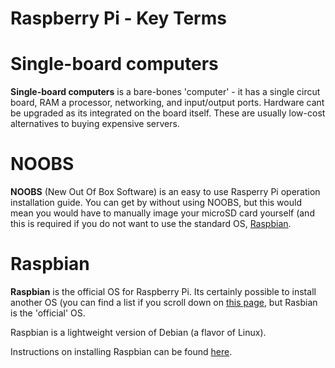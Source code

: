 # Raspberry Pi - Key Terms

# Single-board computers

**Single-board computers** is a bare-bones 'computer' - it has a single circut board, RAM a processor, networking, and input/output ports. Hardware cant be upgraded as its integrated on the board itself. These are usually low-cost alternatives to buying expensive servers.

# NOOBS

**NOOBS** (New Out Of Box Software) is an easy to use Rasperry Pi operation installation guide. You can get by without using NOOBS, but this would mean you would have to manually image your microSD card yourself (and this is required if you do not want to use the standard OS, [Raspbian](learn_to_code/raspberry_pi/raspberry_pi_key_terms?id=raspbian).

# Raspbian

**Raspbian** is the official OS for Raspberry Pi. Its certainly possible to install another OS (you can find a list if you scroll down on [this page](https://www.raspberrypi.org/downloads/), but Rasbian is the 'official' OS.

Raspbian is a lightweight version of Debian (a flavor of Linux).

Instructions on installing Raspbian can be found [here](learn_to_code/raspberry_pi/raspberry_pi_install?id=installation-of-raspbian).